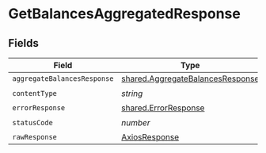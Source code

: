 # GetBalancesAggregatedResponse


## Fields

| Field                                                                                | Type                                                                                 | Required                                                                             | Description                                                                          |
| ------------------------------------------------------------------------------------ | ------------------------------------------------------------------------------------ | ------------------------------------------------------------------------------------ | ------------------------------------------------------------------------------------ |
| `aggregateBalancesResponse`                                                          | [shared.AggregateBalancesResponse](../../models/shared/aggregatebalancesresponse.md) | :heavy_minus_sign:                                                                   | OK                                                                                   |
| `contentType`                                                                        | *string*                                                                             | :heavy_check_mark:                                                                   | N/A                                                                                  |
| `errorResponse`                                                                      | [shared.ErrorResponse](../../models/shared/errorresponse.md)                         | :heavy_minus_sign:                                                                   | Error                                                                                |
| `statusCode`                                                                         | *number*                                                                             | :heavy_check_mark:                                                                   | N/A                                                                                  |
| `rawResponse`                                                                        | [AxiosResponse](https://axios-http.com/docs/res_schema)                              | :heavy_minus_sign:                                                                   | N/A                                                                                  |